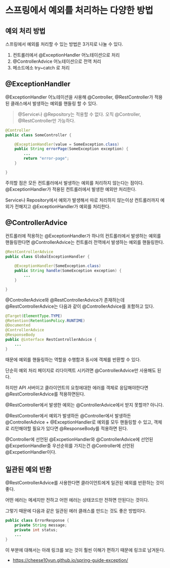 # 스프링에서 예외를 처리하는 다양한 방법  

## 예외 처리 방법  

스프링에서 예외를 처리할 수 있는 방법은 3가지로 나눌 수 있다.  

1. 컨트롤러에서 @ExceptionHandler 어노테이션으로 처리
2. @ControllerAdvice 어노테이션으로 전역 처리
3. 메소드에소 try~catch 로 처리

## @ExceptionHandler  

@ExceptionHandler 어노테이션을 사용해 @Controller, @RestController가 적용된 클래스에서 발생하는 예외를 핸들링 할 수 있다.  

> @Service나 @Repository는 적용할 수 없다. 오직 @Controller, @RestController만 가능하다.

```java
@Controller
public class SomeController {

    @ExceptionHandler(value = SomeException.class)
    public String errorPage(SomeException exception) {
        ...
        return "error-page";
    }

}
```

주의할 점은 모든 컨트롤러에서 발생하는 예외를 처리하지 않는다는 점이다. @ExceptionHandler가 적용된 컨트롤러에서 발생한 예외만 처리한다.  

Service나 Repository에서 예외가 발생해서 따로 처리하지 않는이상 컨트롤러까지 예외가 전해지고 @ExceptionHandler가 예외를 처리한다.  

## @ControllerAdvice  

컨트롤러에 적용하는 @ExceptionHandler가 하나의 컨트롤러에서 발생하는 예외를 핸들링한다면 @ControllerAdvice는 컨트롤러 전역에서 발생하는 예외를 핸들링한다.  

```java
@RestControllerAdvice
public class GlobalExceptionHandler {
    
    @ExceptionHandler(SomeException.class)
    public String handle(SomeException exception) {
        ...
    }

}
```

@ControllerAdvice와 @RestControllerAdvice가 존재하는데 @RestControllerAdvice는 다음과 같이 @ControllerAdvice를 포함하고 있다.  

```java
@Target(ElementType.TYPE) 
@Retention(RetentionPolicy.RUNTIME) 
@Documented 
@ControllerAdvice 
@ResponseBody
public @interface RestControllerAdvice {
    ...
}
```

때문에 예외를 핸들링하는 역할을 수행함과 동시에 객체를 반환할 수 있다.  

단순히 예외 처리 페이지로 리다이렉트 시키려면 @ControllerAdvice만 사용해도 된다.  

하지만 API 서버이고 클라이언트의 요청에대한 에러를 객체로 응답해야한다면 @RestControllerAdvice를 적용하면된다.  

@RestController에서 발생한 예외는 @ControllerAdvice에서 받지 못할까? 아니다.  

@RestController에서 예외가 발생하든 @Controller에서 발생하든 @ControllerAdvice + @ExceptionHandler로 예외를 모두 핸들링할 수 있고, 객체로 리턴해야할 필요가 있다면 @ResponseBody를 적용하면 된다.  

@Controller에 선언된 @ExcpetionHandler와 @ControllerAdvice에 선언된 @ExcpetionHandler중 우선순위를 가지는건 @Controller에 선언된 @ExcpetionHandler이다.  

## 일관된 예외 반환  

@RestControllerAdvice를 사용한다면 클라이언트에게 일관된 예외를 반환하는 것이 좋다.  

어떤 에러는 메세지만 전하고 어떤 에러는 상태코드만 전하면 안된다는 것이다.  

그렇기 때문에 다음과 같은 일관된 에러 클래스를 만드는 것도 좋은 방법이다.  

```java
public class ErrorResponse {
    private String message;
    private int status;
    ...
}
```

이 부분에 대해서는 아래 링크를 보는 것이 훨씬 이해가 편하기 때문에 링크로 남겨둔다.  

- <https://cheese10yun.github.io/spring-guide-exception/>